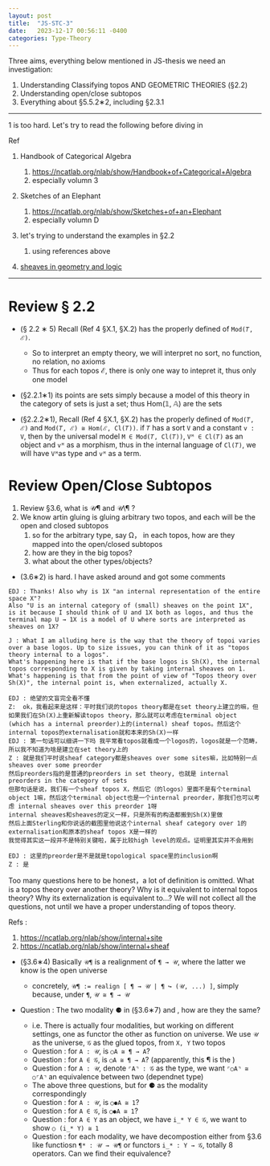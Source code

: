 ```yaml
---
layout: post
title:  "JS-STC-3"
date:   2023-12-17 00:56:11 -0400
categories: Type-Theory
---
```


Three aims, everything below mentioned in JS-thesis we need an investigation: 
1. Understanding Classifying topos AND GEOMETRIC THEORIES (§2.2)
2. Understanding open/close subtopos
3. Everything about §5.5.2∗2, including §2.3.1

***
1 is too hard. Let's try to read the following before diving in

Ref 
1. Handbook of Categorical Algebra 
   1. https://ncatlab.org/nlab/show/Handbook+of+Categorical+Algebra
   2. especially volumn 3
2. Sketches of an Elephant
   1. https://ncatlab.org/nlab/show/Sketches+of+an+Elephant
   2. especially volumn D

3. let's trying to understand the examples in §2.2
   1. using references above
4. [sheaves in geometry and logic](http://atondwal.org/Sheaves_in_Geometry_and_Logic__MacLane_Moerdijk.pdf)
***

# Review § 2.2

* (§ 2.2 ∗ 5) Recall (Ref 4 §X.1, §X.2) has the properly defined of `Mod(𝑇, ℰ)`. 
  * So to interpret an empty theory, we will interpret no sort, no function, no relation, no axioms
  * Thus for each topos ℰ, there is only one way to intepret it, thus only one model

* (§2.2.1∗1) its points are sets simply because a model of this theory in the category of sets is just a set; thus Hom(𝟙, 𝔸) are the sets 
* (§2.2.2∗1), Recall (Ref 4 §X.1, §X.2) has the properly defined of `Mod(𝑇, ℰ)` and `Mod(𝑇, ℰ) ≅ Hom(ℰ, Cl(𝑇))`. if `𝑇` has a sort `V` and a constant `v : V`, then by the universal model `M ∈ Mod(𝑇, Cl(𝑇))`,
`Vᴹ ∈ Cl(𝑇)` as an object and `vᴹ` as a morphism, thus in the internal language of `Cl(𝑇)`, we will have `Vᴹ`as type and `vᴹ` as a term.


# Review Open/Close Subtopos

1. Review §3.6, what is 𝒰¶ and 𝒰\¶ ?
2. We know artin gluing is gluing arbitrary two topos, and each will be the open and closed subtopos
   1. so for the arbitrary type, say Ω， in each topos, how are they mapped into the open/closed subtopos
   2. how are they in the big topos?
   3. what about the other types/objects? 




* (3.6∗2) is hard. I have asked around and got some comments
```
EDJ : Thanks! Also why is 1X "an internal representation of the entire space X"?
Also "U is an internal category of (small) sheaves on the point 1X", is it because I should think of U and 1X both as logos, and thus the terminal map U → 1X is a model of U where sorts are interpreted as sheaves on 1X?

J : What I am alluding here is the way that the theory of topoi varies over a base logos. Up to size issues, you can think of it as "topos theory internal to a logos".
What's happening here is that if the base logos is Sh(X), the internal topos corresponding to X is given by taking internal sheaves on 1.
What's happening is that from the point of view of "Topos theory over Sh(X)", the internal point is, when externalized, actually X.

EDJ : 绝望的文盲完全看不懂
Z:  ok，我看起来是这样：平时我们说的topos theory都是在set theory上建立的嘛，但如果我们在Sh(X)上重新解读topos theory，那么就可以考虑在terminal object (which has a internal preorder)上的(internal) sheaf topos。然后这个internal topos的externalisation就和本来的Sh(X)一样
EDJ : 第一句话可以细讲一下吗 我平常看topos就看成一个logos的，logos就是一个范畴，
所以我不知道为啥是建立在set theory上的
Z : 就是我们平时说sheaf category都是sheaves over some sites嘛，比如特别一点sheaves over some preorder
然后preorders指的是普通的preorders in set theory, 也就是 internal preorders in the category of sets
但那句话是说，我们有一个sheaf topos X，然后它（的logos）里面不是有个terminal object 1嘛，然后这个terminal object也是一个internal preorder，那我们也可以考虑 internal sheaves over this preorder 1呀
internal sheaves和sheaves的定义一样，只是所有的构造都搬到Sh(X)里做
然后上面Sterling和你说话的截图里他说这个internal sheaf category over 1的externalisation和原本的sheaf topos X是一样的
我觉得其实这一段并不是特别关键啦，属于比较high level的观点。证明里其实并不会用到

EDJ : 这里的preorder是不是就是topological space里的inclusion啊
Z : 是
```

Too many questions here to be honest，a lot of definition is omitted. What is a topos theory over another theory? Why is it equivalent to internal topos theory? Why its externalization is equivalent to...?  We will not collect all the questions, not until we have a proper understanding of topos theory.

Refs : 
1. https://ncatlab.org/nlab/show/internal+site
2. https://ncatlab.org/nlab/show/internal+sheaf


* (§3.6∗4) Basically `𝒰¶` is a realignment of `¶ → 𝒰`, where the latter we know is the open universe
  * concretely, `𝒰¶ := realign [ ¶ → 𝒰 | ¶ ↪ (𝒰, ...) ]`, simply because, under `¶`, `𝒰 ≅ ¶ → 𝒰`


* Question : The two modality ⚈ in (§3.6∗7) and , how are they the same? 
  * i.e. There is actually four modalities, but working on different settings, one as functor the other as function on universe. We use `𝒰` as the universe, `𝒢` as the glued topos, from `X, Y` two topos
  * Question : for `A : 𝒰`, is `○A ≅ ¶ → A`?
  * Question : for `A ∈ 𝒢`, is `○A ≅ ¶ → A`? (apparently, this ¶ is the )
  * Question : for `A : 𝒰`, denote `⌜A⌝ : 𝒢` as the type, we want `⌜○A⌝ ≅ ○⌜A⌝` an equivalence between two (dependnet type)
  * The above three questions, but for ⚈ as the modality correspondingly
  * Question : for `A : 𝒰`, is `○⚈A ≅ 1`?
  * Question : for `A ∈ 𝒢`, is `○⚈A ≅ 1`?
  * Question : for `A ∈ Y` as an object, we have `i_* Y ∈ 𝒢`, we want to show `○ (i_* Y) ≅ 1`
  * Question : for each modality, we have decompostion either from §3.6 like functiosn `¶* : 𝒰 → 𝒰¶` or functors `i_* : Y → 𝒢`, totally 8 operators. Can we find their equivalence?


